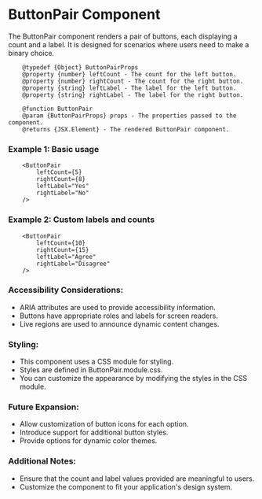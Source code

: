 # ButtonPair Component

The ButtonPair component renders a pair of buttons, each displaying a count and a label. It is designed for scenarios where users need to make a binary choice.

```
    @typedef {Object} ButtonPairProps
    @property {number} leftCount - The count for the left button.
    @property {number} rightCount - The count for the right button.
    @property {string} leftLabel - The label for the left button.
    @property {string} rightLabel - The label for the right button.

    @function ButtonPair
    @param {ButtonPairProps} props - The properties passed to the component.
    @returns {JSX.Element} - The rendered ButtonPair component.
```

### Example 1: Basic usage

```
    <ButtonPair
        leftCount={5}
        rightCount={8}
        leftLabel="Yes"
        rightLabel="No"
    />
```

### Example 2: Custom labels and counts

```
    <ButtonPair
        leftCount={10}
        rightCount={15}
        leftLabel="Agree"
        rightLabel="Disagree"
    />

```

### Accessibility Considerations:

- ARIA attributes are used to provide accessibility information.
- Buttons have appropriate roles and labels for screen readers.
- Live regions are used to announce dynamic content changes.

### Styling:

- This component uses a CSS module for styling.
- Styles are defined in ButtonPair.module.css.
- You can customize the appearance by modifying the styles in the CSS module.

### Future Expansion:

- Allow customization of button icons for each option.
- Introduce support for additional button styles.
- Provide options for dynamic color themes.

### Additional Notes:

- Ensure that the count and label values provided are meaningful to users.
- Customize the component to fit your application's design system.
